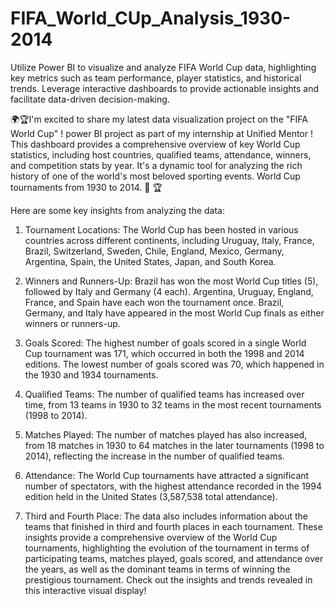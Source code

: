 # FIFA_World_CUp_Analysis_1930-2014
Utilize Power BI to visualize and analyze FIFA World Cup data, highlighting key metrics such as team performance, player statistics, and historical trends. Leverage interactive dashboards to provide actionable insights and facilitate data-driven decision-making.

🌍🏆I'm excited to share my latest data visualization project on the "FIFA World Cup" ! power BI project as part of my internship at Unified Mentor ! This dashboard provides a comprehensive overview of key World Cup statistics, including host countries, qualified teams, attendance, winners, and competition stats by year. It's a dynamic tool for analyzing the rich history of one of the world's most beloved sporting events.
World Cup tournaments from 1930 to 2014. 🎯 🏆

Here are some key insights from analyzing the data:
1. Tournament Locations: The World Cup has been hosted in various countries across different continents, including Uruguay, Italy, France, Brazil, Switzerland, Sweden, Chile, England, Mexico, Germany, Argentina, Spain, the United States, Japan, and South Korea.

2. Winners and Runners-Up: Brazil has won the most World Cup titles (5), followed by Italy and Germany (4 each). Argentina, Uruguay, England, France, and Spain have each won the tournament once. Brazil, Germany, and Italy have appeared in the most World Cup finals as either winners or runners-up.

3. Goals Scored: The highest number of goals scored in a single World Cup tournament was 171, which occurred in both the 1998 and 2014 editions. The lowest number of goals scored was 70, which happened in the 1930 and 1934 tournaments.

4. Qualified Teams: The number of qualified teams has increased over time, from 13 teams in 1930 to 32 teams in the most recent tournaments (1998 to 2014).

5. Matches Played: The number of matches played has also increased, from 18 matches in 1930 to 64 matches in the later tournaments (1998 to 2014), reflecting the increase in the number of qualified teams.

6. Attendance: The World Cup tournaments have attracted a significant number of spectators, with the highest attendance recorded in the 1994 edition held in the United States (3,587,538 total attendance).

7. Third and Fourth Place: The data also includes information about the teams that finished in third and fourth places in each tournament. These insights provide a comprehensive overview of the World Cup tournaments, highlighting the evolution of the tournament in terms of participating teams, matches played, goals scored, and attendance over the years, as well as the dominant teams in terms of winning the prestigious tournament.
Check out the insights and trends revealed in this interactive visual display!
